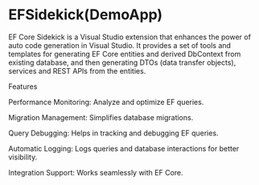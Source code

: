 # EFSidekick(DemoApp)
 EF Core Sidekick is a Visual Studio extension that enhances the power of auto code generation in Visual Studio. It provides a set of tools and templates for generating EF Core entities and derived DbContext from existing database, and then generating DTOs (data transfer objects), services and REST APIs from the entities.


Features

Performance Monitoring: Analyze and optimize EF queries.

Migration Management: Simplifies database migrations.

Query Debugging: Helps in tracking and debugging EF queries.

Automatic Logging: Logs queries and database interactions for better visibility.

Integration Support: Works seamlessly with EF Core.
